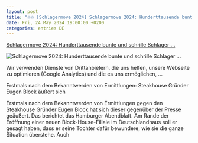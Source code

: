```yaml
---
layout: post
title: "🔥🔥 [Schlagermove 2024] Schlagermove 2024: Hunderttausende bunte und schrille Schlager ..."
date: Fri, 24 May 2024 19:00:00 +0200
categories: entries DE
---
```

[Schlagermove 2024: Hunderttausende bunte und schrille Schlager ...](https://hamburg1.de/schlagermove-2024-hunderttausende-bunte-und-schrille-schlager-fans-feiern-in-hamburg/)

![Schlagermove 2024: Hunderttausende bunte und schrille Schlager ...](https://www.hamburg1.de/content/images/2024/05/Schlager.jpg)

Wir verwenden Dienste von Drittanbietern, die uns helfen, unsere Webseite zu optimieren (Google Analytics) und die es uns ermöglichen, ...

Erstmals nach dem Bekanntwerden von Ermittlungen: Steakhouse Gründer Eugen Block äußert sich

Erstmals nach dem Bekanntwerden von Ermittlungen gegen den Steakhouse Gründer Eugen Block hat sich dieser gegenüber der Presse geäußert. Das berichtet das Hamburger Abendblatt. Am Rande der Eröffnung einer neuen Block-House-Filiale im Deutschlandhaus soll er gesagt haben, dass er seine Tochter dafür bewundere, wie sie die ganze Situation überstehe. Auch

